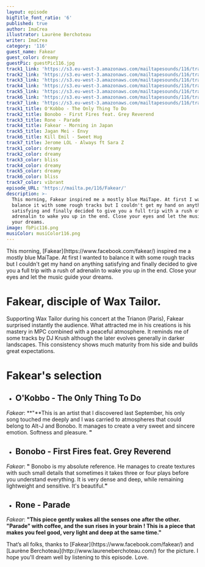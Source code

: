 ```yaml
---
layout: episode
bigTitle_font_ratio: '6'
published: true
author: ImaCrea
illustrator: Laurène Berchoteau
writer: ImaCrea
category: '116'
guest_name: Fakear
guest_color: dreamy
guestPic: guestPic116.jpg
track1_link: 'https://s3.eu-west-3.amazonaws.com/mailtapesounds/116/track1.mp3'
track2_link: 'https://s3.eu-west-3.amazonaws.com/mailtapesounds/116/track2.mp3'
track3_link: 'https://s3.eu-west-3.amazonaws.com/mailtapesounds/116/track3.mp3'
track4_link: 'https://s3.eu-west-3.amazonaws.com/mailtapesounds/116/track4.mp3'
track5_link: 'https://s3.eu-west-3.amazonaws.com/mailtapesounds/116/track5.mp3'
track6_link: 'https://s3.eu-west-3.amazonaws.com/mailtapesounds/116/track6.mp3'
track7_link: 'https://s3.eu-west-3.amazonaws.com/mailtapesounds/116/track7.mp3'
track1_title: O'Kobbo - The Only Thing To Do
track2_title: Bonobo - First Fires feat. Grey Reverend
track3_title: Rone - Parade
track4_title: Fakear - Morning in Japan
track5_title: Jagan Mei - Envy
track6_title: Kill Emil - Sweet Hug
track7_title: Jerome LOL - Always ft Sara Z
track1_color: dreamy
track2_color: dreamy
track3_color: bliss
track4_color: dreamy
track5_color: dreamy
track6_color: bliss
track7_color: vibrant
episode_URL: 'https://mailta.pe/116/Fakear/'
description: >-
  This morning, Fakear inspired me a mostly blue MaiTape. At first I wanted to
  balance it with some rough tracks but I couldn't get my hand on anything
  satisfying and finally decided to give you a full trip with a rush of
  adrenalin to wake you up in the end. Close your eyes and let the music guide
  your dreams.
image: fbPic116.png
musiColor: musiColor116.png
---
```

<p id="introduction">This morning, [Fakear](https://www.facebook.com/fakear/) inspired me a mostly blue MaiTape. At first I wanted to balance it with some rough tracks but I couldn't get my hand on anything satisfying and finally decided to give you a full trip with a rush of adrenalin to wake you up in the end. Close your eyes and let the music guide your dreams.</p>

# Fakear, disciple of Wax Tailor.

Supporting Wax Tailor during his concert at the Trianon (Paris), Fakear surprised instantly the audience. What attracted me in his creations is his mastery in MPC combined with a peaceful atmosphere. It reminds me of some tracks by DJ Krush although the later evolves generally in darker landscapes. This consistency shows much maturity from his side and builds great expectations.


# Fakear's selection

+ ## O'Kobbo - The Only Thing To Do
_Fakear_: **"**This is an artist that I discovered last September, his only song touched me deeply and I was carried to atmospheres that could belong to Alt-J and Bonobo. It manages to create a very sweet and sincere emotion. Softness and pleasure. **"**

+ ## Bonobo - First Fires feat. Grey Reverend
_Fakear_: **"** Bonobo is my absolute reference. He manages to create textures with such small details that sometimes it takes three or four plays before you understand everything. It is very dense and deep, while remaining lightweight and sensitive. It's beautiful.**"**

+ ## Rone - Parade
_Fakear_: **"**This piece gently wakes all the senses one after the other. "Parade" with coffee, and the sun rises in your brain ! This is a piece that makes you feel good, very light and deep at the same time.**"**


<p id="outroduction">That’s all folks, thanks to [Fakear](https://www.facebook.com/fakear/) and [Laurène Berchoteau](http://www.laureneberchoteau.com/) for the picture. I hope you'll dream well by listening to this episode. Love.</p>
